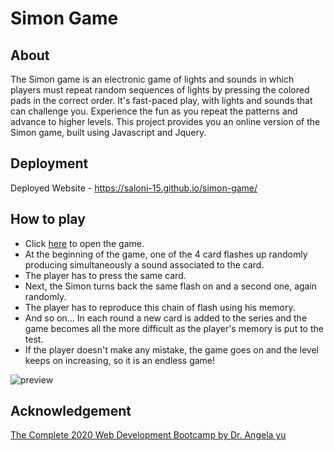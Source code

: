 # Simon Game
## About
The Simon game is an electronic game of lights and sounds in which players must repeat random sequences of lights by pressing the colored pads in the correct order. It's fast-paced play, with lights and sounds that can challenge you. Experience the fun as you repeat the patterns and advance to higher levels. 
This project provides you an online version of the Simon game, built using Javascript and Jquery.

## Deployment
Deployed Website - https://saloni-15.github.io/simon-game/

## How to play
* Click [here](https://saloni-15.github.io/simon-game/) to open the game.
* At the beginning of the game, one of the 4 card flashes up randomly producing simultaneously a sound associated to the card.
* The player has to press the same card.
* Next, the Simon turns back the same flash on and a second one, again randomly.
* The player has to reproduce this chain of flash using his memory.
* And so on... In each round a new card is added to the series and the game becomes all the more difficult as the player's memory is put to the test.
* If the player doesn't make any mistake, the game goes on and the level keeps on increasing, so it is an endless game!

![preview](https://github.com/saloni-15/simon-game/blob/main/images/simonclip.gif)

## Acknowledgement
[The Complete 2020 Web Development Bootcamp by Dr. Angela yu](https://www.udemy.com/course/the-complete-web-development-bootcamp/)

